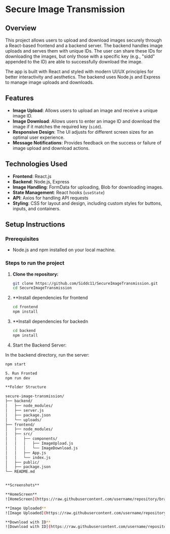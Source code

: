 # Secure Image Transmission

## Overview

This project allows users to upload and download images securely through a React-based frontend and a backend server. 
The backend handles image uploads and serves them with unique IDs. The user can share these IDs for downloading the images,
but only those with a specific key (e.g., "sidd" appended to the ID) are able to successfully download the image.

The app is built with React and styled with modern UI/UX principles for better interactivity and aesthetics. 
The backend uses Node.js and Express to manage image uploads and downloads.

## Features

- **Image Upload**: Allows users to upload an image and receive a unique image ID.
- **Image Download**: Allows users to enter an image ID and download the image if it matches the required key (`sidd`).
- **Responsive Design**: The UI adjusts for different screen sizes for an optimal user experience.
- **Message Notifications**: Provides feedback on the success or failure of image upload and download actions.

## Technologies Used

- **Frontend**: React.js
- **Backend**: Node.js, Express
- **Image Handling**: FormData for uploading, Blob for downloading images.
- **State Management**: React hooks (`useState`)
- **API**: Axios for handling API requests
- **Styling**: CSS for layout and design, including custom styles for buttons, inputs, and containers.

## Setup Instructions

### Prerequisites

- Node.js and npm installed on your local machine.

### Steps to run the project

1. **Clone the repository:**

   ```bash
   git clone https://github.com/Siddc11/SecureImageTransmission.git
   cd SecureImageTransmission

2. **Install dependencies for frontend
   ```bash
   cd frontend
   npm install

3. **Install dependencies for backedn
   ```bash
   cd backend
   npm install

4. Start the Backend Server:

In the backend directory, run the server:
```bash
npm start

5. Run Fronted
npm run dev

**Folder Structure

secure-image-transmission/
├── backend/
│   ├── node_modules/
│   ├── server.js
│   ├── package.json
│   └── uploads/
├── frontend/
│   ├── node_modules/
│   ├── src/
│   │   ├── components/
│   │   │   ├── ImageUpload.js
│   │   │   └── ImageDownload.js
│   │   ├── App.js
│   │   └── index.js
│   ├── public/
│   ├── package.json
└── README.md


**Screenshots**

**HomeScreen**  
![HomeScreen](https://raw.githubusercontent.com/username/repository/branch/assets/551284a4-95d4-4bca-8e44-4932f613fb6d)

**Image Uploaded**  
![Image Uploaded](https://raw.githubusercontent.com/username/repository/branch/assets/445619a0-5d87-46a2-9d95-d85d4c76d834)

**Download with ID**  
![Download with ID](https://raw.githubusercontent.com/username/repository/branch/assets/56c0051e-b2e0-4ec9-9de7-412fcf359b81)



